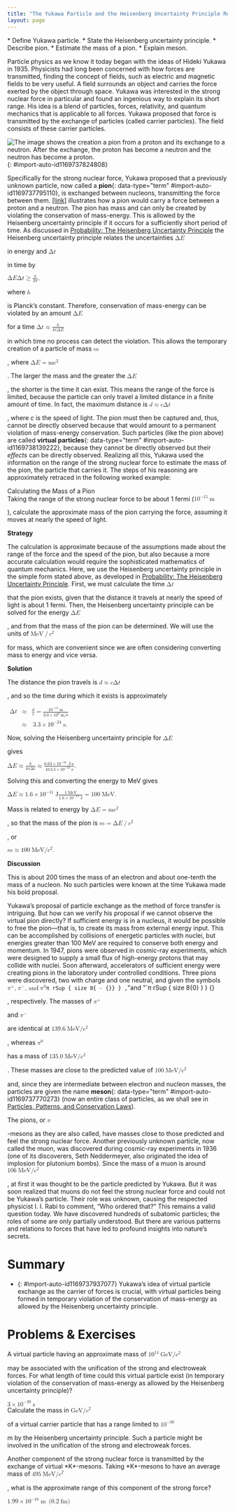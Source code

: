 ```yaml
---
title: "The Yukawa Particle and the Heisenberg Uncertainty Principle Revisited"
layout: page
---
```



<div data-type="abstract" markdown="1">
* Define Yukawa particle.
* State the Heisenberg uncertainty principle.
* Describe pion.
* Estimate the mass of a pion.
* Explain meson.

</div>

Particle physics as we know it today began with the ideas of Hideki Yukawa in 1935. Physicists had long been concerned with how forces are transmitted, finding the concept of fields, such as electric and magnetic fields to be very useful. A field surrounds an object and carries the force exerted by the object through space. Yukawa was interested in the strong nuclear force in particular and found an ingenious way to explain its short range. His idea is a blend of particles, forces, relativity, and quantum mechanics that is applicable to all forces. Yukawa proposed that force is transmitted by the exchange of particles (called carrier particles). The field consists of these carrier particles.

 ![The image shows the creation a pion from a proton and its exchange to a neutron. After the exchange, the proton has become a neutron and the neutron has become a proton.](../resources/Figure_34_01_01.jpg "The strong nuclear force is transmitted between a proton and neutron by the creation and exchange of a pion. The pion is created through a temporary violation of conservation of mass-energy and travels from the proton to the neutron and is recaptured. It is not directly observable and is called a virtual particle. Note that the proton and neutron change identity in the process. The range of the force is limited by the fact that the pion can only exist for the short time allowed by the Heisenberg uncertainty principle. Yukawa used the finite range of the strong nuclear force to estimate the mass of the pion; the shorter the range, the larger the mass of the carrier particle."){: #import-auto-id1169737824808}

Specifically for the strong nuclear force, Yukawa proposed that a previously unknown particle, now called a **pion**{: data-type="term" #import-auto-id1169737795110}, is exchanged between nucleons, transmitting the force between them. [\[link\]](#import-auto-id1169737824808) illustrates how a pion would carry a force between a proton and a neutron. The pion has mass and can only be created by violating the conservation of mass-energy. This is allowed by the Heisenberg uncertainty principle if it occurs for a sufficiently short period of time. As discussed in [Probability: The Heisenberg Uncertainty Principle](/m42579) the Heisenberg uncertainty principle relates the uncertainties <math xmlns="http://www.w3.org/1998/Math/MathML"><semantics><mrow><mrow><mtext>Δ</mtext><mi>E</mi></mrow><mrow /></mrow><annotation encoding="StarMath 5.0"> size 12{ΔE} {}</annotation></semantics></math>

 in energy and <math xmlns="http://www.w3.org/1998/Math/MathML"><semantics><mrow><mrow><mtext>Δ</mtext><mi>t</mi></mrow><mrow /></mrow><annotation encoding="StarMath 5.0"> size 12{Δt} {}</annotation></semantics></math>

 in time by

<div data-type="equation" id="eip-id1169611880878">
<math xmlns="http://www.w3.org/1998/Math/MathML"><semantics><mrow><mrow><mrow><mtext>Δ</mtext><mi>E</mi><mtext>Δ</mtext><mi>t</mi><mo stretchy="false">≥</mo><mfrac><mi>h</mi><mrow><mn>4</mn><mi>π</mi></mrow></mfrac></mrow></mrow><mrow /></mrow><annotation encoding="StarMath 5.0"> size 12{ΔEΔt &gt;= { {h} over {4π} } } {}</annotation></semantics><mtext>,</mtext></math>
</div>

where <math xmlns="http://www.w3.org/1998/Math/MathML"><semantics><mrow><mrow><mi>h</mi></mrow><mrow /></mrow><annotation encoding="StarMath 5.0"> size 12{h} {}</annotation></semantics></math>

 is Planck’s constant. Therefore, conservation of mass-energy can be violated by an amount <math xmlns="http://www.w3.org/1998/Math/MathML"><semantics><mrow><mrow><mtext>Δ</mtext><mi>E</mi></mrow><mrow /></mrow><annotation encoding="StarMath 5.0"> size 12{ΔE} {}</annotation></semantics></math>

 for a time <math xmlns="http://www.w3.org/1998/Math/MathML"><semantics><mrow><mrow><mrow><mtext>Δ</mtext><mi>t</mi><mo stretchy="false">≈</mo><mfrac><mrow><mi>h</mi></mrow><mrow><mn>4πΔ</mn><mi>E</mi></mrow> </mfrac></mrow></mrow><mrow /></mrow><annotation encoding="StarMath 5.0"> size 12{Δt approx { {h} over {4πΔE} } } {}</annotation></semantics></math>

 in which time no process can detect the violation. This allows the temporary creation of a particle of mass <math xmlns="http://www.w3.org/1998/Math/MathML"><semantics><mrow><mrow><mi>m</mi></mrow><mrow /></mrow><annotation encoding="StarMath 5.0"> size 12{m} {}</annotation></semantics></math>

, where <math xmlns="http://www.w3.org/1998/Math/MathML"><semantics><mrow><mrow><mrow><mtext>Δ</mtext><mi>E</mi><mo stretchy="false">=</mo><mrow><msup><mi fontstyle="italic">mc</mi><mrow><mn>2</mn></mrow></msup></mrow></mrow></mrow><mrow /></mrow><annotation encoding="StarMath 5.0"> size 12{ΔE= ital "mc" rSup { size 8{2} } } {}</annotation></semantics></math>

. The larger the mass and the greater the <math xmlns="http://www.w3.org/1998/Math/MathML"><semantics><mrow><mrow><mtext>Δ</mtext><mi>E</mi></mrow><mrow /></mrow><annotation encoding="StarMath 5.0"> size 12{ΔE} {}</annotation></semantics></math>

, the shorter is the time it can exist. This means the range of the force is limited, because the particle can only travel a limited distance in a finite amount of time. In fact, the maximum distance is <math xmlns="http://www.w3.org/1998/Math/MathML"><semantics><mrow><mrow><mrow><mi>d</mi><mo stretchy="false">≈</mo><mi>c</mi><mtext>Δ</mtext><mi>t</mi></mrow></mrow><mrow /></mrow><annotation encoding="StarMath 5.0"> size 12{d approx cΔt} {}</annotation></semantics></math>

, where *c* is the speed of light. The pion must then be captured and, thus, cannot be directly observed because that would amount to a permanent violation of mass-energy conservation. Such particles (like the pion above) are called **virtual particles**{: data-type="term" #import-auto-id1169738139222}, because they cannot be directly observed but their *effects* can be directly observed. Realizing all this, Yukawa used the information on the range of the strong nuclear force to estimate the mass of the pion, the particle that carries it. The steps of his reasoning are approximately retraced in the following worked example:

<div data-type="example" markdown="1">
<div data-type="title">
Calculating the Mass of a Pion
</div>
Taking the range of the strong nuclear force to be about 1 fermi (<math xmlns="http://www.w3.org/1998/Math/MathML"><semantics><mrow><mrow><mrow><msup><mtext>10</mtext><mrow><mrow><mo stretchy="false">−</mo><mtext>15</mtext></mrow></mrow></msup><mspace width="0.25em" /><mtext>m</mtext></mrow></mrow><mrow /></mrow><annotation encoding="StarMath 5.0"> size 12{"10" rSup { size 8{ - "15"} } m} {}</annotation></semantics></math>

), calculate the approximate mass of the pion carrying the force, assuming it moves at nearly the speed of light.

**Strategy**

The calculation is approximate because of the assumptions made about the range of the force and the speed of the pion, but also because a more accurate calculation would require the sophisticated mathematics of quantum mechanics. Here, we use the Heisenberg uncertainty principle in the simple form stated above, as developed in [Probability: The Heisenberg Uncertainty Principle](/m42579). First, we must calculate the time <math xmlns="http://www.w3.org/1998/Math/MathML"><semantics><mrow><mrow><mtext>Δ</mtext><mi>t</mi></mrow><mrow /></mrow><annotation encoding="StarMath 5.0"> size 12{Δt} {}</annotation></semantics></math>

 that the pion exists, given that the distance it travels at nearly the speed of light is about 1 fermi. Then, the Heisenberg uncertainty principle can be solved for the energy <math xmlns="http://www.w3.org/1998/Math/MathML"><semantics><mrow><mrow><mtext>Δ</mtext><mi>E</mi></mrow><mrow /></mrow><annotation encoding="StarMath 5.0"> size 12{ΔE} {}</annotation></semantics></math>

, and from that the mass of the pion can be determined. We will use the units of <math xmlns="http://www.w3.org/1998/Math/MathML"><semantics><mrow><mrow><mrow><mtext>MeV</mtext><mo stretchy="false">/</mo><msup><mi>c</mi><mrow><mn>2</mn></mrow></msup></mrow></mrow><mrow /></mrow><annotation encoding="StarMath 5.0"> size 12{"MeV"/c rSup { size 8{2} } } {}</annotation></semantics></math>

 for mass, which are convenient since we are often considering converting mass to energy and vice versa.

**Solution**

The distance the pion travels is <math xmlns="http://www.w3.org/1998/Math/MathML"><semantics><mrow><mrow><mrow><mi>d</mi><mo stretchy="false">≈</mo><mi fontstyle="italic">c</mi><mn>Δ</mn><mi>t</mi></mrow></mrow><mrow /></mrow></semantics></math>

, and so the time during which it exists is approximately

<div data-type="equation" id="eip-id1335514">
<math xmlns="http://www.w3.org/1998/Math/MathML"> <semantics> <mrow> <mrow> <mtable columnalign="left"> <mtr><mtd> <mtext>Δ</mtext><mi>t</mi></mtd> <mtd> <mo stretchy="false">≈</mo></mtd> <mtd> <mrow> <mrow> <mrow> <mrow> <mfrac> <mi>d</mi> <mi>c</mi> </mfrac> </mrow> <mo stretchy="false">=</mo> <mfrac> <mrow> <msup> <mtext>10</mtext> <mrow> <mrow> <mo stretchy="false">−</mo> <mtext>15</mtext> </mrow> </mrow> </msup> <mi /> <mspace width="0.25em" /> <mtext>m</mtext> </mrow> <mrow> <mn>3</mn> <mtext>.</mtext> <mrow> <mn>0</mn> <mo stretchy="false">×</mo> <msup> <mtext>10</mtext> <mrow> <mn>8</mn> </mrow> </msup> </mrow> <mi /> <mspace width="0.25em" /> <mtext>m/s</mtext> </mrow> </mfrac> </mrow> </mrow> </mrow></mtd> </mtr> <mtr><mtd /> <mtd> <mo stretchy="false">≈</mo></mtd> <mtd> <mrow> <mrow> <mn>3.3</mn> <mo stretchy="false">×</mo> <msup> <mtext>10</mtext> <mrow> <mrow> <mo stretchy="false">−</mo> <mtext>24</mtext> </mrow> </mrow> </msup> </mrow> <mspace width="0.25em" /> <mtext>s.</mtext> </mrow></mtd> </mtr> </mtable> </mrow> </mrow> <annotation encoding="StarMath 5.0">alignl { stack { size 12{Δt approx { {d} over {c} } = { {"10" rSup { size 8{ - "15"} } `m} over {3 "." 0 times "10" rSup { size 8{8} } `"m/s"} } } {} # " " approx 3 "." 3 times "10" rSup { size 8{ - "24"} } `s "." {} } } {}</annotation> </semantics> </math>
</div>

Now, solving the Heisenberg uncertainty principle for <math xmlns="http://www.w3.org/1998/Math/MathML"><semantics><mrow><mrow><mtext>Δ</mtext><mi>E</mi></mrow><mrow /></mrow><annotation encoding="StarMath 5.0"> size 12{ΔE} {}</annotation></semantics></math>

 gives

<div data-type="equation" id="eip-id1169611923202">
<math xmlns="http://www.w3.org/1998/Math/MathML"><semantics><mrow><mrow><mrow><mrow><mtext>Δ</mtext><mi>E</mi><mo stretchy="false">≈</mo><mfrac><mi>h</mi><mrow><mn>4</mn><mi>π</mi><mn>Δ</mn><mi>t</mi></mrow></mfrac></mrow><mo stretchy="false">≈</mo><mfrac><mrow><mn>6</mn><mtext>.</mtext><mrow><mtext>63</mtext><mo stretchy="false">×</mo><msup><mtext>10</mtext><mrow><mrow><mo stretchy="false">−</mo><mtext>34</mtext></mrow></mrow></msup></mrow><mspace width="0.25em" /><mrow><mtext>J</mtext><mo stretchy="false">⋅</mo><mtext>s</mtext></mrow></mrow><mrow><mn>4π</mn><mfenced open="(" close=")"><mrow><mn>3</mn><mtext>.</mtext><mrow><mn>3</mn><mo stretchy="false">×</mo><msup><mtext>10</mtext><mrow><mrow><mo stretchy="false">−</mo><mtext>24</mtext></mrow></mrow></msup></mrow><mspace width="0.25em" /><mtext>s</mtext></mrow></mfenced></mrow></mfrac></mrow></mrow><mrow /></mrow><annotation encoding="StarMath 5.0"> size 12{ΔE approx { {h} over {4πΔt} } approx { {6 "." "63" times "10" rSup { size 8{ - "34"} } `J cdot s} over {4π left (3 "." 3 times "10" rSup { size 8{ - "24"} } `s right )} } } {}</annotation></semantics><mtext>.</mtext></math>
</div>

Solving this and converting the energy to MeV gives

<div data-type="equation" id="eip-id2175608">
<math xmlns="http://www.w3.org/1998/Math/MathML"><semantics><mrow><mrow><mrow><mrow><mtext>Δ</mtext><mi>E</mi><mo stretchy="false">≈</mo><mfenced open="(" close=")"><mrow><mn>1</mn><mtext>.</mtext><mrow><mn>6</mn><mo stretchy="false">×</mo><msup><mtext>10</mtext><mrow><mrow><mo stretchy="false">−</mo><mtext>11</mtext></mrow></mrow></msup></mrow><mspace width="0.25em" /><mtext>J</mtext></mrow></mfenced></mrow><mrow><mfrac><mrow><mn>1</mn><mi /><mspace width="0.25em" /><mtext>MeV</mtext></mrow><mrow><mn>1</mn><mtext>.</mtext><mrow><mn>6</mn><mo stretchy="false">×</mo><msup><mtext>10</mtext><mrow><mrow><mo stretchy="false">−</mo><mtext>13</mtext></mrow></mrow></msup></mrow><mspace width="0.25em" /><mtext>J</mtext></mrow></mfrac><mo stretchy="false">=</mo><mtext>100</mtext></mrow><mi /><mspace width="0.25em" /><mtext>MeV</mtext></mrow></mrow><mrow /></mrow><annotation encoding="StarMath 5.0"> size 12{ΔE approx left (1 "." 6 times "10" rSup { size 8{ - "11"} } `J right ) { {1`"MeV"} over {1 "." 6 times "10" rSup { size 8{ - "13"} } `J} } ="100"`"MeV"} {}</annotation></semantics><mtext>.</mtext></math>
</div>

Mass is related to energy by <math xmlns="http://www.w3.org/1998/Math/MathML"><semantics><mrow><mrow><mrow><mtext>Δ</mtext><mi>E</mi><mo stretchy="false">=</mo><mstyle fontstyle="italic"><mrow><msup><mtext>mc</mtext><mrow><mn fontstyle="normal">2</mn></mrow></msup></mrow></mstyle></mrow></mrow><mrow /></mrow><annotation encoding="StarMath 5.0"> size 12{ΔE= ital "mc" rSup { size 8{2} } } {}</annotation></semantics></math>

, so that the mass of the pion is <math xmlns="http://www.w3.org/1998/Math/MathML"><semantics><mrow><mrow><mrow><mi>m</mi><mo stretchy="false">=</mo><mrow><mtext>Δ</mtext><mi>E</mi><mo stretchy="false">/</mo><msup><mi>c</mi><mrow><mn>2</mn></mrow></msup></mrow></mrow></mrow><mrow /></mrow><annotation encoding="StarMath 5.0"> size 12{m=ΔE/c rSup { size 8{2} } } {}</annotation></semantics></math>

, or

<div data-type="equation" id="eip-id1169611877559">
<math xmlns="http://www.w3.org/1998/Math/MathML"><semantics><mrow><mrow><mrow><mrow><mi>m</mi><mo stretchy="false">≈</mo><mtext>100</mtext></mrow><mi /><mspace width="0.25em" /><mtext>MeV/</mtext><msup><mi>c</mi><mrow><mn>2</mn></mrow></msup></mrow></mrow><mrow /></mrow><annotation encoding="StarMath 5.0"> size 12{m approx "100"`"MeV/"c rSup { size 8{2} } } {}</annotation></semantics><mtext>.</mtext></math>
</div>

**Discussion**

This is about 200 times the mass of an electron and about one-tenth the mass of a nucleon. No such particles were known at the time Yukawa made his bold proposal.

</div>

Yukawa’s proposal of particle exchange as the method of force transfer is intriguing. But how can we verify his proposal if we cannot observe the virtual pion directly? If sufficient energy is in a nucleus, it would be possible to free the pion—that is, to create its mass from external energy input. This can be accomplished by collisions of energetic particles with nuclei, but energies greater than 100 MeV are required to conserve both energy and momentum. In 1947, pions were observed in cosmic-ray experiments, which were designed to supply a small flux of high-energy protons that may collide with nuclei. Soon afterward, accelerators of sufficient energy were creating pions in the laboratory under controlled conditions. Three pions were discovered, two with charge and one neutral, and given the symbols <math xmlns="http://www.w3.org/1998/Math/MathML"><semantics><mrow><mrow><mrow><msup><mi>π</mi><mrow><mrow><mo stretchy="false">+</mo><mrow /></mrow></mrow></msup><mtext>,</mtext> <mspace width="0.25em" /><msup><mi>π</mi><mrow><mrow><mo stretchy="false">−</mo><mrow /></mrow></mrow></msup><mtext>, and</mtext> <mspace width="0.25em" /><mi /><msup><mi> π</mi><mrow><mn>0</mn></mrow></msup></mrow></mrow><mrow /></mrow><annotation encoding="StarMath 5.0"> size 12{π rSup { size 8{+{}} } ,`π rSup { size 8{ - {}} } ,`"and "`π rSup { size 8{0} } } {}</annotation></semantics></math>

, respectively. The masses of <math xmlns="http://www.w3.org/1998/Math/MathML"><semantics><mrow><mrow><msup><mi>π</mi><mrow><mrow><mo stretchy="false">+</mo><mrow /></mrow></mrow></msup></mrow><mrow /></mrow><annotation encoding="StarMath 5.0"> size 12{π rSup { size 8{+{}} } } {}</annotation></semantics></math>

 and <math xmlns="http://www.w3.org/1998/Math/MathML"><semantics><mrow><mrow><msup><mi>π</mi><mrow><mrow><mo stretchy="false">−</mo><mrow /></mrow></mrow></msup></mrow><mrow /></mrow><annotation encoding="StarMath 5.0"> size 12{π rSup { size 8{ - {}} } } {}</annotation></semantics></math>

 are identical at <math xmlns="http://www.w3.org/1998/Math/MathML"><semantics><mrow><mrow><mrow><mtext>139</mtext><mtext>.</mtext><mn>6</mn><mi /><mspace width="0.25em" /><mtext>MeV/</mtext><msup><mi>c</mi><mrow><mn>2</mn></mrow></msup></mrow></mrow><mrow /></mrow><annotation encoding="StarMath 5.0"> size 12{"139" "." 6`"MeV/"c rSup { size 8{2} } } {}</annotation></semantics></math>

, whereas <math xmlns="http://www.w3.org/1998/Math/MathML"><semantics><mrow><mrow><msup><mi>π</mi><mrow><mn>0</mn></mrow></msup></mrow><mrow /></mrow><annotation encoding="StarMath 5.0"> size 12{ π rSup { size 8{0} } } {}</annotation></semantics></math>

 has a mass of <math xmlns="http://www.w3.org/1998/Math/MathML"><semantics><mrow><mrow><mrow><mtext>135</mtext><mtext>.</mtext><mn>0</mn><mi /><mspace width="0.25em" /><mtext>MeV/</mtext><msup><mi>c</mi><mrow><mn>2</mn></mrow></msup></mrow></mrow><mrow /></mrow><annotation encoding="StarMath 5.0"> size 12{"135" "." 0`"MeV/"c rSup { size 8{2} } } {}</annotation></semantics></math>

. These masses are close to the predicted value of <math xmlns="http://www.w3.org/1998/Math/MathML"><semantics><mrow><mrow><mrow><mtext>100</mtext><mi /><mspace width="0.25em" /><mtext>MeV/</mtext><msup><mi>c</mi><mrow><mn>2</mn></mrow></msup></mrow></mrow><mrow /></mrow><annotation encoding="StarMath 5.0"> size 12{"100"`"MeV/"c rSup { size 8{2} } } {}</annotation></semantics></math>

 and, since they are intermediate between electron and nucleon masses, the particles are given the name **meson**{: data-type="term" #import-auto-id1169737770273} (now an entire class of particles, as we shall see in [Particles, Patterns, and Conservation Laws](/m42674)).

The pions, or <math xmlns="http://www.w3.org/1998/Math/MathML"><semantics><mrow><mrow><mi>π</mi></mrow><mrow /></mrow><annotation encoding="StarMath 5.0"> size 12{π} {}</annotation></semantics></math>

-mesons as they are also called, have masses close to those predicted and feel the strong nuclear force. Another previously unknown particle, now called the muon, was discovered during cosmic-ray experiments in 1936 (one of its discoverers, Seth Neddermeyer, also originated the idea of implosion for plutonium bombs). Since the mass of a muon is around <math xmlns="http://www.w3.org/1998/Math/MathML"><semantics><mrow><mrow><mrow><mtext>106</mtext><mi /><mspace width="0.25em" /><mtext>MeV/</mtext><msup><mi>c</mi><mrow><mn>2</mn></mrow></msup></mrow></mrow><mrow /></mrow><annotation encoding="StarMath 5.0"> size 12{"106"`"MeV/"c rSup { size 8{2} } } {}</annotation></semantics></math>

, at first it was thought to be the particle predicted by Yukawa. But it was soon realized that muons do not feel the strong nuclear force and could not be Yukawa’s particle. Their role was unknown, causing the respected physicist I. I. Rabi to comment, “Who ordered that?” This remains a valid question today. We have discovered hundreds of subatomic particles; the roles of some are only partially understood. But there are various patterns and relations to forces that have led to profound insights into nature’s secrets.

# Summary

* {: #import-auto-id1169737937077} Yukawa’s idea of virtual particle exchange as the carrier of forces is crucial, with virtual particles being formed in temporary violation of the conservation of mass-energy as allowed by the Heisenberg uncertainty principle.

# Problems &amp; Exercises

<div data-type="exercise" data-label="problems-exercises">
<div data-type="problem" markdown="1">
A virtual particle having an approximate mass of <math xmlns="http://www.w3.org/1998/Math/MathML"><semantics><mrow><mrow><mrow><msup><mtext>10</mtext><mrow><mtext>14</mtext></mrow></msup><mi /><mspace width="0.25em" /><mtext>GeV/</mtext><msup><mi>c</mi><mrow><mn>2</mn></mrow></msup></mrow></mrow><mrow /></mrow><annotation encoding="StarMath 5.0"> size 12{"10" rSup { size 8{"14"} } `"GeV/"c rSup { size 8{2} } } {}</annotation></semantics></math>

 may be associated with the unification of the strong and electroweak forces. For what length of time could this virtual particle exist (in temporary violation of the conservation of mass-energy as allowed by the Heisenberg uncertainty principle)?

</div>
<div data-type="solution" markdown="1">
<math xmlns="http://www.w3.org/1998/Math/MathML"> <semantics> <mrow> <mrow> <mrow> <mrow> <mn>3</mn> <mo stretchy="false">×</mo> <msup> <mtext>10</mtext> <mrow> <mrow> <mo stretchy="false">−</mo> <mtext>39</mtext> </mrow> </mrow> </msup> </mrow> <mspace width="0.25em" /> <mtext>s</mtext> </mrow> </mrow> <mrow /> </mrow> <annotation encoding="StarMath 5.0"> size 12{3 times "10" rSup { size 8{ - "39"} } `s} {}</annotation> </semantics> </math>

</div>
</div>

<div data-type="exercise" data-label="problems-exercises">
<div data-type="problem" markdown="1">
Calculate the mass in <math xmlns="http://www.w3.org/1998/Math/MathML"><semantics><mrow><mrow><mrow><mtext>GeV/</mtext><msup><mi>c</mi><mrow><mn>2</mn></mrow></msup></mrow></mrow><mrow /></mrow><annotation encoding="StarMath 5.0"> size 12{"GeV/"c rSup { size 8{2} } } {}</annotation></semantics></math>

 of a virtual carrier particle that has a range limited to <math xmlns="http://www.w3.org/1998/Math/MathML"><semantics><mrow><mrow><msup><mtext>10</mtext><mrow><mrow><mo stretchy="false">−</mo><mtext>30</mtext></mrow></mrow></msup></mrow><mrow /></mrow><annotation encoding="StarMath 5.0"> size 12{"10" rSup { size 8{ - "30"} } } {}</annotation></semantics></math>

 m by the Heisenberg uncertainty principle. Such a particle might be involved in the unification of the strong and electroweak forces.

</div>
</div>

<div data-type="exercise" data-label="problems-exercises">
<div data-type="problem" markdown="1">
Another component of the strong nuclear force is transmitted by the exchange of virtual *K*-mesons. Taking *K*-mesons to have an average mass of <math xmlns="http://www.w3.org/1998/Math/MathML"><semantics><mrow><mrow><mrow><mtext>495</mtext><mi /><mspace width="0.25em" /><mtext>MeV/</mtext><msup><mi>c</mi><mrow><mn>2</mn></mrow></msup></mrow></mrow><mrow /></mrow><annotation encoding="StarMath 5.0"> size 12{"495"`"MeV/"c rSup { size 8{2} } } {}</annotation></semantics></math>

, what is the approximate range of this component of the strong force?

</div>
<div data-type="solution" markdown="1">
<math xmlns="http://www.w3.org/1998/Math/MathML"> <semantics> <mrow> <mrow> <mrow> <mn>1</mn> <mtext>.</mtext> <mrow> <mtext>99</mtext> <mo stretchy="false">×</mo> <msup> <mtext>10</mtext> <mrow> <mrow> <mo stretchy="false">−</mo> <mtext>16</mtext> </mrow> </mrow> </msup> </mrow> <mspace width="0.25em" /> <mtext>m</mtext> <mi /> <mspace width="0.25em" /><mspace width="0.25em" /> <mo stretchy="false">(</mo> <mn>0</mn> <mtext>.</mtext> <mn>2</mn> <mi /> <mspace width="0.25em" /> <mtext>fm</mtext> <mo stretchy="false">)</mo> </mrow> </mrow> <mrow /> </mrow> <annotation encoding="StarMath 5.0"> size 12{1 "." "99" times "10" rSup { size 8{ - "16"} } `m` \( 0 "." 2`"fm" \) } {}</annotation> </semantics> </math>

</div>
</div>

